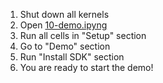 1. Shut down all kernels
2. Open [10-demo.ipyng](./10-demo.ipyng)
3. Run all cells in "Setup" section
4. Go to "Demo" section
4. Run "Install SDK" section
5. You are ready to start the demo!